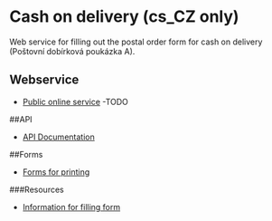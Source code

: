 # Cash on delivery (cs_CZ only)
Web service for filling out the postal order form for cash on delivery (Poštovní dobírková poukázka A).

## Webservice
- [Public online service](#) -TODO

##API
- [API Documentation](http://kibo.github.io/cash_on_delivery/)
 
##Forms
- [Forms for printing](https://www.postshop.cz/cs/archove-provedeni/postovni-poukazka-a-dobirkova-s-adresnim/p&id=50) 

###Resources
- [Information for filling form](http://www.ceskaposta.cz/sluzby/platebni-a-financni-sluzby-cr/postovni-poukazka-a)

